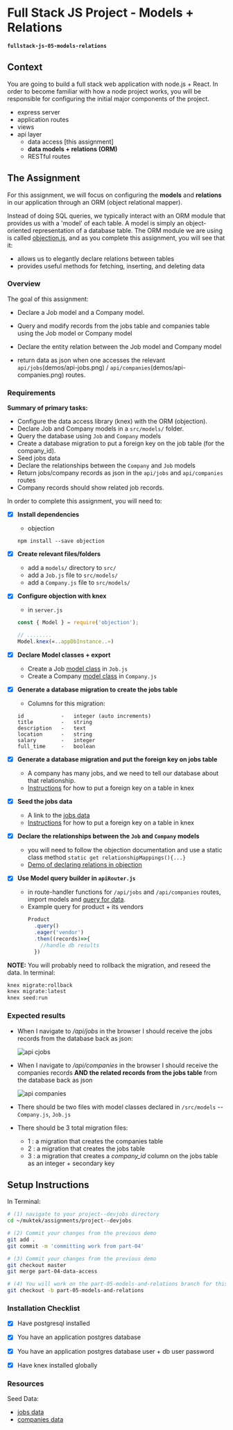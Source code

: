 # Full Stack JS Project - Models + Relations
**`fullstack-js-05-models-relations`**


## Context
You are going to build a full stack web application with node.js + React. In order to become familiar with how a node project works, you will be responsible for configuring the  initial major components of the project.  

- express server
- application routes
- views
- api layer
  - data access [this assignment]
  - **data models + relations (ORM)**
  - RESTful routes


## The Assignment
For this assignment, we will focus on configuring the **models** and **relations** in our application through an ORM (object relational mapper).

Instead of doing SQL queries, we typically interact with an ORM module that provides us with a 'model' of each table. A model is simply an object-oriented representation of a database table. The ORM module we are using is called  [objection.js](http://vincit.github.io/objection.js/#models), and as you complete this assignment, you will see that it:
  + allows us to elegantly declare relations between tables
  + provides useful methods for fetching, inserting, and deleting data

###  Overview

The goal of this assignment:

  + Declare a Job model and a Company model.

  + Query and modify records from the jobs table and companies table using the Job model or Company model  

  + Declare the entity relation between the Job model and Company model

  + return data as json when one accesses the relevant `api/jobs`(demos/api-jobs.png) / `api/companies`(demos/api-companies.png) routes.



### Requirements

**Summary of primary tasks:**

- Configure the data access library (knex) with the ORM (objection).
- Declare Job and Company models in a `src/models/` folder.
- Query the database using `Job` and `Company` models
- Create a database migration to put a foreign key on the job table (for the company_id).
- Seed jobs data
- Declare the relationships between the `Company` and `Job` models
- Return jobs/company records as json in the `api/jobs` and `api/companies` routes
- Company records should show related job records.


In order to complete this assignment, you will need to:

- [x] **Install dependencies**
  - objection
  ```
  npm install --save objection
  ```

- [x] **Create relevant files/folders**
  + add a `models/` directory to `src/`
  + add a `Job.js` file to `src/models/`
  + add a `Company.js` file to `src/models/`

- [x] **Configure objection with knex**
  + in `server.js`

  ```js
  const { Model } = require('objection');

  // ........
  Model.knex(«..appDbInstance..»)
  ```


- [x] **Declare Model classes + export**
  - Create a Job [model class](http://vincit.github.io/objection.js/#models) in `Job.js`
  - Create a Company [model class](http://vincit.github.io/objection.js/#models) in `Company.js`


- [x] **Generate a database migration to create the jobs table**
  + Columns for this migration:
  ```
  id            -   integer (auto increments)
  title         -   string
  description   -   text
  location      -   string
  salary        -   integer
  full_time     -   boolean
  ```

- [x] **Generate a database migration and put the foreign key on jobs table**
  + A company has many jobs, and we need to tell our database about that relationship.
  + [Instructions](https://stackoverflow.com/questions/28350849/knex-migration-creating-foreign-key) for how to put a foreign key on a table in knex

- [x] **Seed the jobs data**
  + A link to the [jobs data](seeddata/jobsData.js)
  + [Instructions](https://stackoverflow.com/questions/28350849/knex-migration-creating-foreign-key) for how to put a foreign key on a table in knex


- [x] **Declare the relationships between the `Job` and `Company` models**
  - you will need to follow the objection documentation and use a static class method `static get relationshipMappings(){...}`
  - [Demo of declaring relations in objection](http://vincit.github.io/objection.js/#relations)

- [x] **Use Model query builder in `apiRouter.js`**
  - in route-handler functions for `/api/jobs` and `/api/companies` routes, import models and [query for data](http://vincit.github.io/objection.js/#query-examples).
  - Example query for product + its vendors
    ```js
    Product
      .query()
      .eager('vendor')
      .then((records)=>{
        //handle db results
      })
    ```


**NOTE:** You will probably need to rollback the migration, and reseed the data. In terminal:

```sh
knex migrate:rollback
knex migrate:latest
knex seed:run
```

### Expected results

- When I navigate to _/api/jobs_ in the browser I should receive the jobs records from the database back as json:

  ![api cjobs](demos/api-jobs.png)


- When I navigate to _/api/companies_ in the browser I should receive the companies records **AND the related records from the jobs table** from the database back as json

  ![api companies](demos/api-companies.png)


- There should be two files with model classes declared in `/src/models` -- `Company.js`, `Job.js`

- There should be 3 total migration files:
  - 1 : a migration that creates the companies table
  - 2 : a migration that creates the jobs table
  - 3 : a migration that creates a _company_id_ column on the jobs table as an integer + secondary key



## Setup Instructions

In Terminal:

```sh
# (1) navigate to your project--devjobs directory
cd ~/muktek/assignments/project--devjobs

# (2) Commit your changes from the previous demo
git add .
git commit -m 'committing work from part-04'

# (3) Commit your changes from the previous demo
git checkout master
git merge part-04-data-access

# (4) You will work on the part-05-models-and-relations branch for this feature
git checkout -b part-05-models-and-relations

```

### Installation Checklist

- [x] Have postgresql installed

- [x] You have an application postgres database

- [x] You have an application postgres database user + db user password

- [x] Have knex installed globally

### Resources

Seed Data:

  - [jobs data](seeddata/jobsData.js)
  - [companies data](https://github.com/muktek/assignment--fullstack-js-04-data-access/blob/master/seeddata/companiesData.js)
